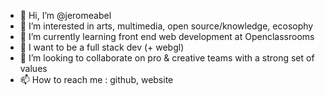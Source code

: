 - 👋 Hi, I’m @jeromeabel
- 👀 I’m interested in arts, multimedia, open source/knowledge, ecosophy
- 🌱 I’m currently learning front end web development at Openclassrooms 
- 🚀 I want to be a full stack dev (+ webgl)
- 💞️ I’m looking to collaborate on pro & creative teams with a strong set of values
- 📫 How to reach me : github, website
